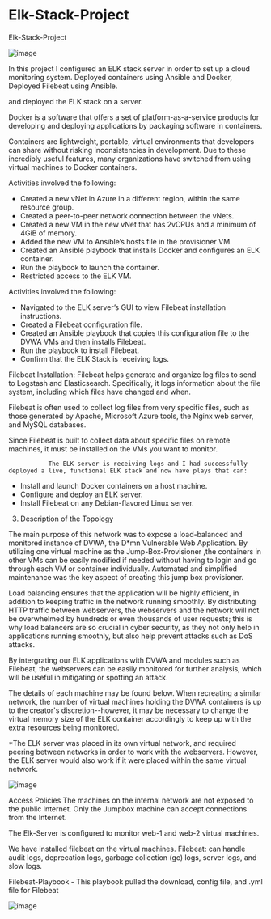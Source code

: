 # Elk-Stack-Project
Elk-Stack-Project


![image](https://user-images.githubusercontent.com/88988729/146611234-01d97bf5-ec76-4b01-9d3c-400191feef2f.png)


In this project I configured an ELK stack server in order to set up a cloud monitoring system. Deployed containers using Ansible and Docker, Deployed Filebeat using Ansible.

and deployed the ELK stack on a server.


Docker is a software that offers a set of platform-as-a-service products for developing and deploying applications by packaging software in containers.

Containers are lightweight, portable, virtual environments that developers can share without risking inconsistencies in development. Due to these incredibly useful features, many organizations have switched from using virtual machines to Docker containers.

Activities involved the following:

* Created a new vNet in Azure in a different region, within the same resource group.
* Created a peer-to-peer network connection between the vNets.
* Created a new VM in the new vNet that has 2vCPUs and a minimum of 4GiB of memory.
* Added the new VM to Ansible’s hosts file in the provisioner VM.
* Created an Ansible playbook that installs Docker and configures an ELK container.
* Run the playbook to launch the container.
* Restricted access to the ELK VM.

Activities involved the following:

* Navigated to the ELK server’s GUI to view Filebeat installation instructions.
* Created a Filebeat configuration file.
* Created an Ansible playbook that copies this configuration file to the DVWA VMs and then installs Filebeat.
* Run the playbook to install Filebeat.
* Confirm that the ELK Stack is receiving logs.

Filebeat Installation:
Filebeat helps generate and organize log files to send to Logstash and Elasticsearch. Specifically, it logs information about the file system, including which files have changed and when.

Filebeat is often used to collect log files from very specific files, such as those generated by Apache, Microsoft Azure tools, the Nginx web server, and MySQL databases.

Since Filebeat is built to collect data about specific files on remote machines, it must be installed on the VMs you want to monitor.

               The ELK server is receiving logs and I had successfully deployed a live, functional ELK stack and now have plays that can:

* Install and launch Docker containers on a host machine.
* Configure and deploy an ELK server.
* Install Filebeat on any Debian-flavored Linux server.


3. Description of the Topology

The main purpose of this network was to expose a load-balanced and monitored instance of DVWA, the D*mn Vulnerable Web Application. By utilizing one virtual machine as the Jump-Box-Provisioner ,the containers in other VMs can be easily modified if needed without having to login and go through each VM or container individually. Automated and simplified maintenance was the key aspect of creating this jump box provisioner. 

Load balancing ensures that the application will be highly efficient, in addition to keeping traffic in the network running smoothly. By distributing HTTP traffic between webservers, the webservers and the network will not be overwhelmed by hundreds or even thousands of user requests; this is why load balancers are so crucial in cyber security, as they not only help in applications running smoothly, but also help prevent attacks such as DoS attacks.

By intergrating our ELK applications with DVWA and modules such as Filebeat, the webservers can be easily monitored for further analysis, which will be useful in mitigating or spotting an attack.

The details of each machine may be found below. When recreating a similar network, the number of virtual machines holding the DVWA containers is up to the creator's discretion--however, it may be necessary to change the virtual memory size of the ELK container accordingly to keep up with the extra resources being monitored.
 
*The ELK server was placed in its own virtual network, and required peering between networks in order to work with the webservers. However, the ELK server would also work if it were placed within the same virtual network.

![image](https://user-images.githubusercontent.com/88988729/146613271-c787a326-4860-4999-a8da-46ddb6d33587.png)

Access Policies
The machines on the internal network are not exposed to the public Internet. Only the Jumpbox machine can accept connections from the Internet. 

The Elk-Server is configured to monitor web-1 and web-2 virtual machines. 

We have installed filebeat on the virtual machines. Filebeat: can handle audit logs, deprecation logs, garbage collection (gc) logs, server logs, and slow logs.

Filebeat-Playbook - This playbook pulled the download, config file, and .yml file for Filebeat

![image](https://user-images.githubusercontent.com/88988729/146615020-a7a6ca06-bfa0-45c3-8d82-c0d38c89b3b5.png)


